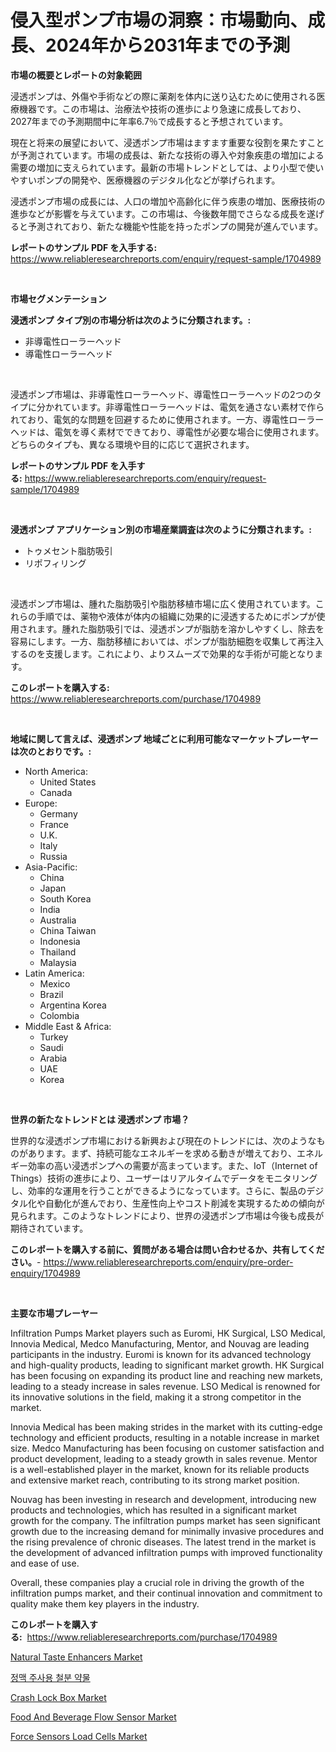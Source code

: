 <p><h1>侵入型ポンプ市場の洞察：市場動向、成長、2024年から2031年までの予測</h1></p><p><strong>市場の概要とレポートの対象範囲</strong></p>
<p><p>浸透ポンプは、外傷や手術などの際に薬剤を体内に送り込むために使用される医療機器です。この市場は、治療法や技術の進歩により急速に成長しており、2027年までの予測期間中に年率6.7％で成長すると予想されています。</p><p>現在と将来の展望において、浸透ポンプ市場はますます重要な役割を果たすことが予測されています。市場の成長は、新たな技術の導入や対象疾患の増加による需要の増加に支えられています。最新の市場トレンドとしては、より小型で使いやすいポンプの開発や、医療機器のデジタル化などが挙げられます。</p><p>浸透ポンプ市場の成長には、人口の増加や高齢化に伴う疾患の増加、医療技術の進歩などが影響を与えています。この市場は、今後数年間でさらなる成長を遂げると予測されており、新たな機能や性能を持ったポンプの開発が進んでいます。</p></p>
<p><strong>レポートのサンプル PDF を入手する:</strong> <a href="https://www.reliableresearchreports.com/enquiry/request-sample/1704989">https://www.reliableresearchreports.com/enquiry/request-sample/1704989</a></p>
<p>&nbsp;</p>
<p><strong>市場セグメンテーション</strong></p>
<p><strong>浸透ポンプ タイプ別の市場分析は次のように分類されます。:</strong></p>
<p><ul><li>非導電性ローラーヘッド</li><li>導電性ローラーヘッド</li></ul></p>
<p>&nbsp;</p>
<p><p>浸透ポンプ市場は、非導電性ローラーヘッド、導電性ローラーヘッドの2つのタイプに分かれています。非導電性ローラーヘッドは、電気を通さない素材で作られており、電気的な問題を回避するために使用されます。一方、導電性ローラーヘッドは、電気を導く素材でできており、導電性が必要な場合に使用されます。どちらのタイプも、異なる環境や目的に応じて選択されます。</p></p>
<p><strong>レポートのサンプル PDF を入手する:</strong>&nbsp;<a href="https://www.reliableresearchreports.com/enquiry/request-sample/1704989">https://www.reliableresearchreports.com/enquiry/request-sample/1704989</a></p>
<p>&nbsp;</p>
<p><strong> 浸透ポンプ アプリケーション別の市場産業調査は次のように分類されます。:</strong></p>
<p><ul><li>トゥメセント脂肪吸引</li><li>リポフィリング</li></ul></p>
<p>&nbsp;</p>
<p><p>浸透ポンプ市場は、腫れた脂肪吸引や脂肪移植市場に広く使用されています。これらの手順では、薬物や液体が体内の組織に効果的に浸透するためにポンプが使用されます。腫れた脂肪吸引では、浸透ポンプが脂肪を溶かしやすくし、除去を容易にします。一方、脂肪移植においては、ポンプが脂肪細胞を収集して再注入するのを支援します。これにより、よりスムーズで効果的な手術が可能となります。</p></p>
<p><strong>このレポートを購入する:</strong>&nbsp; <a href="https://www.reliableresearchreports.com/purchase/1704989">https://www.reliableresearchreports.com/purchase/1704989</a></p>
<p>&nbsp;</p>
<p><strong>地域に関して言えば、浸透ポンプ 地域ごとに利用可能なマーケットプレーヤーは次のとおりです。:</strong></p>
<p><ul>
    <li>
        North America:
        <ul>
            <li>United States</li>
            <li>Canada</li>
        </ul>
    </li>
    <li>
        Europe:
        <ul>
            <li>Germany</li>
            <li>France</li>
            <li>U.K.</li>
            <li>Italy</li>
            <li>Russia</li>
        </ul>
    </li>
    <li>
        Asia-Pacific:
        <ul>
            <li>China</li>
            <li>Japan</li>
            <li>South Korea</li>
            <li>India</li>
            <li>Australia</li>
            <li>China Taiwan</li>
            <li>Indonesia</li>
            <li>Thailand</li>
            <li>Malaysia</li>
        </ul>
    </li>
    <li>
        Latin America:
        <ul>
            <li>Mexico</li>
            <li>Brazil</li>
            <li>Argentina Korea</li>
            <li>Colombia</li>
        </ul>
    </li>
    <li>
        Middle East & Africa:
        <ul>
            <li>Turkey</li>
            <li>Saudi</li>
            <li>Arabia</li>
            <li>UAE</li>
            <li>Korea</li>
        </ul>
    </li>
    </ul></p>
<p>&nbsp;</p>
<p><strong>世界の新たなトレンドとは 浸透ポンプ 市場？</strong></p>
<p><p>世界的な浸透ポンプ市場における新興および現在のトレンドには、次のようなものがあります。まず、持続可能なエネルギーを求める動きが増えており、エネルギー効率の高い浸透ポンプへの需要が高まっています。また、IoT（Internet of Things）技術の進歩により、ユーザーはリアルタイムでデータをモニタリングし、効率的な運用を行うことができるようになっています。さらに、製品のデジタル化や自動化が進んでおり、生産性向上やコスト削減を実現するための傾向が見られます。このようなトレンドにより、世界の浸透ポンプ市場は今後も成長が期待されています。</p></p>
<p><strong>このレポートを購入する前に、質問がある場合は問い合わせるか、共有してください。</strong>- <a href="https://www.reliableresearchreports.com/enquiry/pre-order-enquiry/1704989">https://www.reliableresearchreports.com/enquiry/pre-order-enquiry/1704989</a></p>
<p>&nbsp;</p>
<p><strong>主要な市場プレーヤー</strong></p>
<p><p>Infiltration Pumps Market players such as Euromi, HK Surgical, LSO Medical, Innovia Medical, Medco Manufacturing, Mentor, and Nouvag are leading participants in the industry. Euromi is known for its advanced technology and high-quality products, leading to significant market growth. HK Surgical has been focusing on expanding its product line and reaching new markets, leading to a steady increase in sales revenue. LSO Medical is renowned for its innovative solutions in the field, making it a strong competitor in the market.</p><p>Innovia Medical has been making strides in the market with its cutting-edge technology and efficient products, resulting in a notable increase in market size. Medco Manufacturing has been focusing on customer satisfaction and product development, leading to a steady growth in sales revenue. Mentor is a well-established player in the market, known for its reliable products and extensive market reach, contributing to its strong market position.</p><p>Nouvag has been investing in research and development, introducing new products and technologies, which has resulted in a significant market growth for the company. The infiltration pumps market has seen significant growth due to the increasing demand for minimally invasive procedures and the rising prevalence of chronic diseases. The latest trend in the market is the development of advanced infiltration pumps with improved functionality and ease of use.</p><p>Overall, these companies play a crucial role in driving the growth of the infiltration pumps market, and their continual innovation and commitment to quality make them key players in the industry.</p></p>
<p><strong>このレポートを購入する:</strong>&nbsp;&nbsp;<a href="https://www.reliableresearchreports.com/purchase/1704989">https://www.reliableresearchreports.com/purchase/1704989</a></p>
<p><p><a href="https://github.com/dringals/Market-Research-Report-List-3/blob/main/natural-taste-enhancers-market.md">Natural Taste Enhancers Market</a></p><p><a href="https://github.com/vdhdwjyp90142/Market-Research-Report-List-1/blob/main/30681674271.md">정맥 주사용 철분 약물</a></p><p><a href="https://github.com/lbird53714/Market-Research-Report-List-3/blob/main/crash-lock-box-market.md">Crash Lock Box Market</a></p><p><a href="https://issuu.com/reportprime-2/docs/food-and-beverage-flow-sensor-market-size-2030.ppt">Food And Beverage Flow Sensor Market</a></p><p><a href="https://issuu.com/reportprime-2/docs/force-sensors-load-cells-market-siz_0fc48fd113bdaf">Force Sensors Load Cells Market</a></p></p>